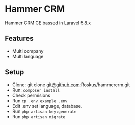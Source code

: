 # Hammer CRM
Hammer CRM CE bassed in Laravel 5.8.x

## Features
* Multi company
* Multi language
## Setup
* Clone: git clone git@github.com:Roskus/hammercrm.git
* Run: ```composer install```
* Check permisions
* Run ```cp .env.example .env```
* Edit .env set language, database.
* Run ```php artisan key:generate```
* Run ```php artisan migrate```
